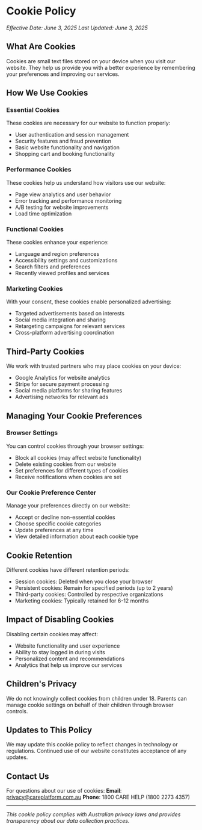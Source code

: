 # Cookie Policy

*Effective Date: June 3, 2025*
*Last Updated: June 3, 2025*

## What Are Cookies

Cookies are small text files stored on your device when you visit our website. They help us provide you with a better experience by remembering your preferences and improving our services.

## How We Use Cookies

### Essential Cookies
These cookies are necessary for our website to function properly:
- User authentication and session management
- Security features and fraud prevention
- Basic website functionality and navigation
- Shopping cart and booking functionality

### Performance Cookies
These cookies help us understand how visitors use our website:
- Page view analytics and user behavior
- Error tracking and performance monitoring
- A/B testing for website improvements
- Load time optimization

### Functional Cookies
These cookies enhance your experience:
- Language and region preferences
- Accessibility settings and customizations
- Search filters and preferences
- Recently viewed profiles and services

### Marketing Cookies
With your consent, these cookies enable personalized advertising:
- Targeted advertisements based on interests
- Social media integration and sharing
- Retargeting campaigns for relevant services
- Cross-platform advertising coordination

## Third-Party Cookies

We work with trusted partners who may place cookies on your device:
- Google Analytics for website analytics
- Stripe for secure payment processing
- Social media platforms for sharing features
- Advertising networks for relevant ads

## Managing Your Cookie Preferences

### Browser Settings
You can control cookies through your browser settings:
- Block all cookies (may affect website functionality)
- Delete existing cookies from our website
- Set preferences for different types of cookies
- Receive notifications when cookies are set

### Our Cookie Preference Center
Manage your preferences directly on our website:
- Accept or decline non-essential cookies
- Choose specific cookie categories
- Update preferences at any time
- View detailed information about each cookie type

## Cookie Retention

Different cookies have different retention periods:
- Session cookies: Deleted when you close your browser
- Persistent cookies: Remain for specified periods (up to 2 years)
- Third-party cookies: Controlled by respective organizations
- Marketing cookies: Typically retained for 6-12 months

## Impact of Disabling Cookies

Disabling certain cookies may affect:
- Website functionality and user experience
- Ability to stay logged in during visits
- Personalized content and recommendations
- Analytics that help us improve our services

## Children's Privacy

We do not knowingly collect cookies from children under 18. Parents can manage cookie settings on behalf of their children through browser controls.

## Updates to This Policy

We may update this cookie policy to reflect changes in technology or regulations. Continued use of our website constitutes acceptance of any updates.

## Contact Us

For questions about our use of cookies:
**Email**: privacy@careplatform.com.au
**Phone**: 1800 CARE HELP (1800 2273 4357)

---

*This cookie policy complies with Australian privacy laws and provides transparency about our data collection practices.*